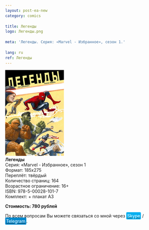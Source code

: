 ```yaml
---
layout: post-ea-new
category: comics

title: Легенды
logo: Легенды.png

meta: 'Легенды. Серия: «Marvel - Избранное», сезон 1.'

lang: ru
ref: Легенды
---
```


<a data-fancybox="gallery" href="/img/comics/Легенды.png"><img src="/img/comics/Легенды.png" alt=""></a>  
**Легенды**  
Серия: «Marvel - Избранное», сезон 1  
Формат: 185х275  
Переплёт: твёрдый  
Количество страниц: 164  
Возрастное ограничение: 16+  
ISBN: 978-5-00028-101-7  
Комплект: + плакат А3

**Стоимость: 780 рублей**

По всем вопросам Вы можете связаться со мной через <a href="skype:chutkoy89?call" target="_blank"><span style="background-color:#00aff0; color:white; padding:3px; border-radius: 3px">Skype</span></a> / <a href="https://t.me/chutkoy" target="_blank"><span style="background-color:#0088cc; color:white; padding:3px; border-radius: 3px">Telegram</span></a>.
